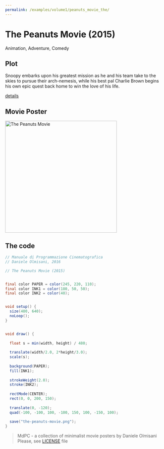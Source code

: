 ```yaml
---
permalink: /examples/volume1/peanuts_movie_the/
---
```

# The Peanuts Movie (2015)

Animation, Adventure, Comedy

## Plot
Snoopy embarks upon his greatest mission as he and his team take to the skies to pursue their arch-nemesis, while his best pal Charlie Brown begins his own epic quest back home to win the love of his life.

[details](https://www.imdb.com/title/tt2452042/)

## Movie Poster
<img src="the-peanuts-movie.png"  width="360px" title="The Peanuts Movie">


## The code
```java
// Manuale di Programmazione Cinematografica
// Daniele Olmisani, 2016

// The Peanuts Movie (2015)


final color PAPER = color(245, 220, 110);
final color INK1 = color(180, 50, 50);
final color INK2 = color(40);


void setup() {
  size(480, 640);
  noLoop();
}


void draw() {
  
  float s = min(width, height) / 480;
  
  translate(width/2.0, 2*height/3.0);
  scale(s);
  
  background(PAPER);
  fill(INK1);
  
  strokeWeight(2.0);
  stroke(INK2);
  
  rectMode(CENTER);
  rect(0, 0, 200, 150);
  
  translate(0, -120);
  quad(-100, -100, 100, -100, 150, 100, -150, 100);
  
  save("the-peanuts-movie.png");
}

```

> MdPC - a collection of minimalist movie posters
> by Daniele Olmisani
> Please, see [LICENSE](../../../LICENSE) file
